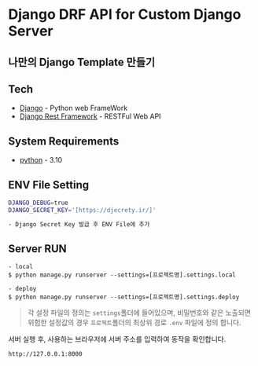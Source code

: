 # Django DRF API for Custom Django Server
나만의 Django Template 만들기 
---
## Tech
* [Django] - Python web FrameWork
* [Django Rest Framework] - RESTFul Web API
## System Requirements
* [python] - 3.10
## ENV File Setting
```sh
DJANGO_DEBUG=true
DJANGO_SECRET_KEY='[https://djecrety.ir/]'

- Django Secret Key 발급 후 ENV File에 추가
```
## Server RUN
```
- local
$ python manage.py runserver --settings=[프로젝트명].settings.local

- deploy
$ python manage.py runserver --settings=[프로젝트명].settings.deploy
```
> 각 설정 파일의 정의는 `settings`폴더에 들어있으며, 비밀번호와 같은 노출되면 위험한 설정값의 경우 `프로젝트`폴더의 최상위 경로 `.env` 파일에 정의 합니다.

서버 실행 후, 사용하는 브라우저에 서버 주소를 입력하여 동작을 확인합니다.

```sh
http://127.0.0.1:8000
```

[//]: # (These are reference links used in the body of this note and get stripped out when the markdown processor does its job. There is no need to format nicely because it shouldn't be seen. Thanks SO - http://stackoverflow.com/questions/4823468/store-comments-in-markdown-syntax)

   [fount logo]: <https://fount.co/wp-content/uploads/2017/07/fount-ci@2x.png>
   [python]: <https://www.python.org/>
   [Django]: <https://www.djangoproject.com/>
   [Django Rest Framework]: <http://www.django-rest-framework.org/>
   [Django Rest Swagger]: <https://django-rest-swagger.readthedocs.io>